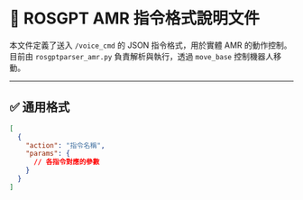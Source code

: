 # 🧠 ROSGPT AMR 指令格式說明文件

本文件定義了送入 `/voice_cmd` 的 JSON 指令格式，用於實體 AMR 的動作控制。  
目前由 `rosgptparser_amr.py` 負責解析與執行，透過 `move_base` 控制機器人移動。

---

## ✅ 通用格式

```json
[
  {
    "action": "指令名稱",
    "params": {
      // 各指令對應的參數
    }
  }
]

